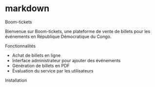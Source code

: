 # markdown
Boom-tickets

Bienvenue sur Boom-tickets, une plateforme de vente de billets pour les événements en République Démocratique du Congo.

Fonctionnalités

- Achat de billets en ligne
- Interface administrateur pour ajouter des événements
- Génération de billets en PDF
- Évaluation du service par les utilisateurs

Installation
